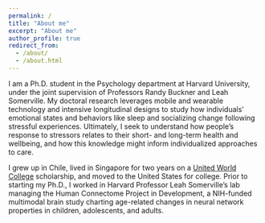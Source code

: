```yaml
---
permalink: /
title: "About me"
excerpt: "About me"
author_profile: true
redirect_from: 
  - /about/
  - /about.html
---
```


I am a Ph.D. student in the Psychology department at Harvard University, under the joint supervision of Professors Randy Buckner and Leah Somerville. My doctoral research leverages mobile and wearable technology and intensive longitudinal designs to study how individuals' emotional states and behaviors like sleep and socializing change following stressful experiences. Ultimately, I seek to understand how people’s response to stressors relates to their short- and long-term health and wellbeing, and how this knowledge might inform individualized approaches to care.

I grew up in Chile, lived in Singapore for two years on a [United World College](https://www.uwc.org/) scholarship, and moved to the United States for college. Prior to starting my Ph.D., I worked in Harvard Professor Leah Somerville’s lab managing the Human Connectome Project in Development, a NIH-funded multimodal brain study charting age-related changes in neural network properties in children, adolescents, and adults. 
